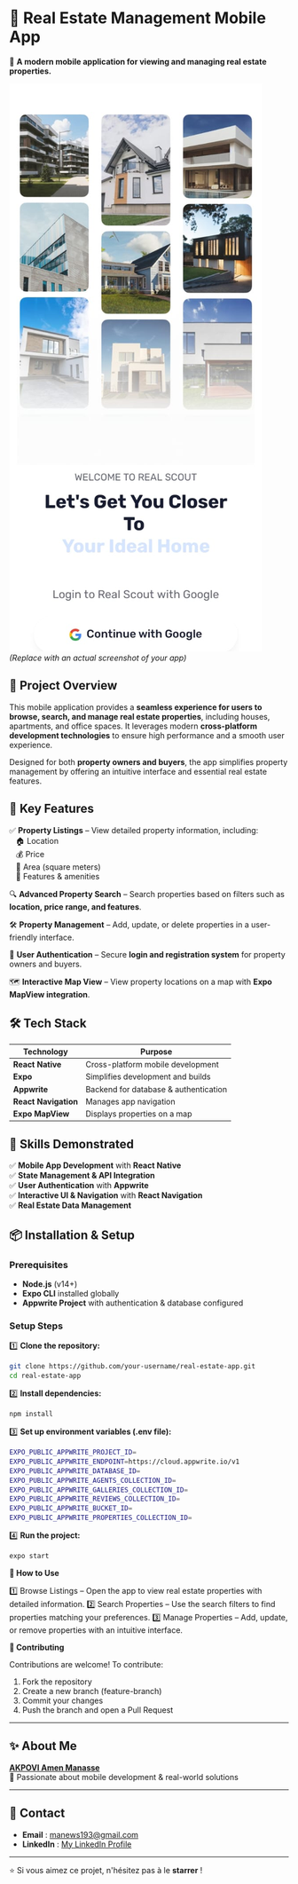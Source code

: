 # 🏡 Real Estate Management Mobile App  

📱 **A modern mobile application for viewing and managing real estate properties.**  

![App Preview](./screenshots/screen.jpg) *(Replace with an actual screenshot of your app)*  

## 🚀 Project Overview  

This mobile application provides a **seamless experience for users to browse, search, and manage real estate properties**, including houses, apartments, and office spaces. It leverages modern **cross-platform development technologies** to ensure high performance and a smooth user experience.  

Designed for both **property owners and buyers**, the app simplifies property management by offering an intuitive interface and essential real estate features.  

## 🌟 Key Features  

✅ **Property Listings** – View detailed property information, including:  
&nbsp;&nbsp;&nbsp;🏠 Location  
&nbsp;&nbsp;&nbsp;💰 Price  
&nbsp;&nbsp;&nbsp;📏 Area (square meters)  
&nbsp;&nbsp;&nbsp;📌 Features & amenities  

🔍 **Advanced Property Search** – Search properties based on filters such as **location, price range, and features**.  

🛠 **Property Management** – Add, update, or delete properties in a user-friendly interface.  

🔑 **User Authentication** – Secure **login and registration system** for property owners and buyers.  

🗺 **Interactive Map View** – View property locations on a map with **Expo MapView integration**.  

## 🛠 Tech Stack  

| Technology       | Purpose |
|-----------------|---------|
| **React Native** | Cross-platform mobile development |
| **Expo** | Simplifies development and builds |
| **Appwrite** | Backend for database & authentication |
| **React Navigation** | Manages app navigation |
| **Expo MapView** | Displays properties on a map |

## 📌 Skills Demonstrated  

✅ **Mobile App Development** with **React Native**  
✅ **State Management & API Integration**  
✅ **User Authentication** with **Appwrite**  
✅ **Interactive UI & Navigation** with **React Navigation**  
✅ **Real Estate Data Management**  

## 📦 Installation & Setup  

### **Prerequisites**  
- **Node.js** (v14+)  
- **Expo CLI** installed globally  
- **Appwrite Project** with authentication & database configured  

### **Setup Steps**  
1️⃣ **Clone the repository:**  
```bash
git clone https://github.com/your-username/real-estate-app.git
cd real-estate-app
```
2️⃣ **Install dependencies:**
```bash
npm install
```

3️⃣ **Set up environment variables (.env file):**
```bash
EXPO_PUBLIC_APPWRITE_PROJECT_ID=
EXPO_PUBLIC_APPWRITE_ENDPOINT=https://cloud.appwrite.io/v1
EXPO_PUBLIC_APPWRITE_DATABASE_ID=
EXPO_PUBLIC_APPWRITE_AGENTS_COLLECTION_ID=
EXPO_PUBLIC_APPWRITE_GALLERIES_COLLECTION_ID=
EXPO_PUBLIC_APPWRITE_REVIEWS_COLLECTION_ID=
EXPO_PUBLIC_APPWRITE_BUCKET_ID=
EXPO_PUBLIC_APPWRITE_PROPERTIES_COLLECTION_ID=
```

4️⃣ **Run the project:**
```bash
expo start
```

**📖 How to Use**

1️⃣ Browse Listings – Open the app to view real estate properties with detailed information.
2️⃣ Search Properties – Use the search filters to find properties matching your preferences.
3️⃣ Manage Properties – Add, update, or remove properties with an intuitive interface.

**🤝 Contributing**

Contributions are welcome! To contribute:

1. Fork the repository
2. Create a new branch (feature-branch)
3. Commit your changes
4. Push the branch and open a Pull Request

---

## ✨ About Me

**[AKPOVI Amen Manasse](https://github.com/AkmaDev)**  
💼 Passionate about mobile development & real-world solutions

---

## 📧 Contact

- **Email** : [manews193@gmail.com](mailto:manews193@gmail.com)
- **LinkedIn** : [My LinkedIn Profile](https://www.linkedin.com/in/manasse-akpovi)

---

⭐ Si vous aimez ce projet, n'hésitez pas à le **starrer** !
